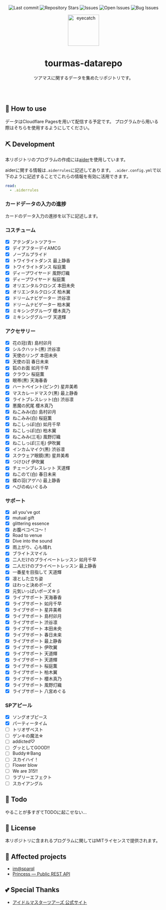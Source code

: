 <div align="center">

![Last commit](https://img.shields.io/github/last-commit/Comamoca/toursmas-datarepo?style=flat-square)
![Repository Stars](https://img.shields.io/github/stars/Comamoca/toursmas-datarepo?style=flat-square)
![Issues](https://img.shields.io/github/issues/Comamoca/toursmas-datarepo?style=flat-square)
![Open Issues](https://img.shields.io/github/issues-raw/Comamoca/toursmas-datarepo?style=flat-square)
![Bug Issues](https://img.shields.io/github/issues/Comamoca/toursmas-datarepo/bug?style=flat-square)

<img src="https://emoji2svg.deno.dev/api/🦊" alt="eyecatch" height="100">

# tourmas-datarepo

ツアマスに関するデータを集めたリポジトリです。

<br>
<br>


</div>

<div align="center">

</div>

## 🚀 How to use

データはCloudflare Pagesを用いて配信する予定です。
プログラムから用いる際はそちらを使用するようにしてください。

## ⛏️   Development

本リポジトリのプログラムの作成には[aider](https://aider.chat/)を使用しています。

aiderに関する情報は`.aiderrules`に記述してあります。
`.aider.config.yml`で以下のように記述することでこれらの情報を有効に活用できます。

```yaml
read:
  - .aiderrules
```

### カードデータの入力の進捗

カードのデータ入力の進捗を以下に記述します。

### コスチューム
- [x] アテンダントツアラー
- [x] デイアフターデイAMCG
- [x] ノーブルプライド
- [x] トワイライトダンス 最上静香
- [x] トワイライトダンス 桜庭薫
- [x] ディープワイヤード 風野灯織
- [x] ディープワイヤード 桜庭薫
- [x] オリエンタルクロシズ 本田未央
- [x] オリエンタルクロシズ 柏木翼
- [x] ドリームナビゲーター 渋谷凛
- [x] ドリームナビゲーター 柏木翼
- [x] ミキシンググルーヴ 櫻木真乃
- [x] ミキシンググルーヴ 天道輝

### アクセサリー
- [x] 花の冠(青) 島村卯月
- [x] シルクハット(黒) 渋谷凛
- [x] 天使のリング 本田未央
- [x] 天使の羽 春日未来
- [x] 狐のお面 如月千早
- [x] クラウン 桜庭薫
- [x] 眼帯(黒) 天海春香
- [x] ハートペイント(ピンク) 星井美希
- [x] マスカレードマスク(黒) 最上静香
- [x] ライトブレスレット(白) 渋谷凛
- [x] 悪魔の尻尾 櫻木真乃
- [x] ねこみみ(白) 島村卯月
- [x] ねこみみ(白) 桜庭薫
- [x] ねこしっぽ(白) 如月千早
- [x] ねこしっぽ(白) 柏木翼
- [x] ねこみみ(三毛) 風野灯織
- [x] ねこしっぽ(三毛) 伊吹翼
- [x] インカムマイク(黒) 渋谷凛
- [x] スクウェア眼鏡(黒) 星井美希
- [x] つけひげ 伊吹翼
- [x] チェーンブレスレット 天道輝
- [x] ねこのて(白) 春日未来
- [x] 蝶の羽(アゲハ) 最上静香
- [x] へびのぬいぐるみ

### サポート
- [x] all you've got
- [x] mutual gift
- [x] glittering essence
- [x] お腹ペコペコ〜！
- [x] Road to venue
- [x] Dive into the sound
- [x] 雨上がり、心も晴れ
- [x] ブライトスマイル
- [x] 二人だけのプライベートレッスン 如月千早
- [x] 二人だけのプライベートレッスン 最上静香
- [x] 一番星を目指して 天道輝
- [x] 凛とした立ち姿
- [x] ほわっと決めポーズ
- [x] 元気いっぱいポーズ☆彡
- [x] ライブサポート 天海春香
- [x] ライブサポート 如月千早
- [x] ライブサポート 星井美希
- [x] ライブサポート 島村卯月
- [x] ライブサポート 渋谷凛
- [x] ライブサポート 本田未央
- [x] ライブサポート 春日未来
- [x] ライブサポート 最上静香
- [x] ライブサポート 伊吹翼
- [x] ライブサポート 天道輝
- [x] ライブサポート 天道輝
- [x] ライブサポート 桜庭薫
- [x] ライブサポート 柏木翼
- [x] ライブサポート 櫻木真乃
- [x] ライブサポート 風野灯織
- [x] ライブサポート 八宮めぐる

### SPアピール
- [x] ソングオブピース 
- [x] パーティータイム
- [ ] トリオザベスト
- [ ] ゲンキの魔法☆
- [ ] addicted♡
- [ ] グッとしてGOOD‼
- [ ] Buddy☆Bang
- [ ] スカイハイ！
- [ ] Flower blow
- [ ] We are 315‼
- [ ] ラブリーエフェクト
- [ ] スカイアングル

## 📝 Todo

やることが多すぎてTODOに起こせない...

## 📜 License

本リポジトリに含まれるプログラムに関してはMITライセンスで提供されます。

## 👏 Affected projects

- [im@sparql](https://sparql.crssnky.xyz/imas/)
- [Princess — Public REST API](https://api.matsurihi.me/docs/)

## 💕 Special Thanks

- [アイドルマスターツアーズ 公式サイト](https://bandainamco-am.co.jp/am/vg/idolmaster-tours/)
